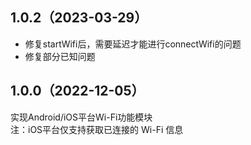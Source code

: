 ## 1.0.2（2023-03-29）
+ 修复startWifi后，需要延迟才能进行connectWifi的问题
+ 修复部分已知问题
## 1.0.0（2022-12-05）
实现Android/iOS平台Wi-Fi功能模块  
注：iOS平台仅支持获取已连接的 Wi-Fi 信息
